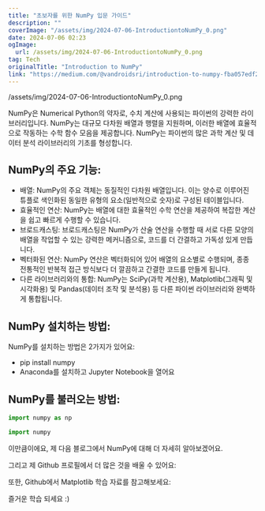 ```yaml
---
title: "초보자를 위한 NumPy 입문 가이드"
description: ""
coverImage: "/assets/img/2024-07-06-IntroductiontoNumPy_0.png"
date: 2024-07-06 02:23
ogImage: 
  url: /assets/img/2024-07-06-IntroductiontoNumPy_0.png
tag: Tech
originalTitle: "Introduction to NumPy"
link: "https://medium.com/@vandroidsri/introduction-to-numpy-fba057edf28e"
---
```



/assets/img/2024-07-06-IntroductiontoNumPy_0.png

NumPy은 Numerical Python의 약자로, 수치 계산에 사용되는 파이썬의 강력한 라이브러리입니다. NumPy는 대규모 다차원 배열과 행렬을 지원하며, 이러한 배열에 효율적으로 작동하는 수학 함수 모음을 제공합니다. NumPy는 파이썬의 많은 과학 계산 및 데이터 분석 라이브러리의 기초를 형성합니다.

## NumPy의 주요 기능:

- 배열: NumPy의 주요 객체는 동질적인 다차원 배열입니다. 이는 양수로 이루어진 튜플로 색인화된 동일한 유형의 요소(일반적으로 숫자)로 구성된 테이블입니다.
- 효율적인 연산: NumPy는 배열에 대한 효율적인 수학 연산을 제공하여 복잡한 계산을 쉽고 빠르게 수행할 수 있습니다.
- 브로드캐스팅: 브로드캐스팅은 NumPy가 산술 연산을 수행할 때 서로 다른 모양의 배열을 작업할 수 있는 강력한 메커니즘으로, 코드를 더 간결하고 가독성 있게 만듭니다.
- 벡터화된 연산: NumPy 연산은 벡터화되어 있어 배열의 요소별로 수행되며, 종종 전통적인 반복적 접근 방식보다 더 깔끔하고 간결한 코드를 만들게 됩니다.
- 다른 라이브러리와의 통합: NumPy는 SciPy(과학 계산용), Matplotlib(그래픽 및 시각화용) 및 Pandas(데이터 조작 및 분석용) 등 다른 파이썬 라이브러리와 완벽하게 통합됩니다.

<!-- TIL 수평 -->
<ins class="adsbygoogle"
     style="display:block"
     data-ad-client="ca-pub-4877378276818686"
     data-ad-slot="1549334788"
     data-ad-format="auto"
     data-full-width-responsive="true"></ins>
<script>
(adsbygoogle = window.adsbygoogle || []).push({});
</script>

## NumPy 설치하는 방법:

NumPy를 설치하는 방법은 2가지가 있어요:

- pip install numpy
- Anaconda를 설치하고 Jupyter Notebook을 열어요

## NumPy를 불러오는 방법:

<!-- TIL 수평 -->
<ins class="adsbygoogle"
     style="display:block"
     data-ad-client="ca-pub-4877378276818686"
     data-ad-slot="1549334788"
     data-ad-format="auto"
     data-full-width-responsive="true"></ins>
<script>
(adsbygoogle = window.adsbygoogle || []).push({});
</script>

```js
import numpy as np
```

```js
import numpy
```

이만큼이에요, 제 다음 블로그에서 NumPy에 대해 더 자세히 알아보겠어요.

그리고 제 Github 프로필에서 더 많은 것을 배울 수 있어요:


<!-- TIL 수평 -->
<ins class="adsbygoogle"
     style="display:block"
     data-ad-client="ca-pub-4877378276818686"
     data-ad-slot="1549334788"
     data-ad-format="auto"
     data-full-width-responsive="true"></ins>
<script>
(adsbygoogle = window.adsbygoogle || []).push({});
</script>

또한, Github에서 Matplotlib 학습 자료를 참고해보세요:

즐거운 학습 되세요 :)